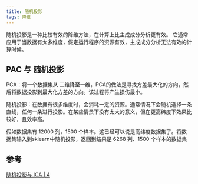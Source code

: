 ```yaml
---
title: 随机投影
tags: 降维
---
```


随机投影是一种比较有效的降维方法，在计算上比主成成分分析更有效。
它通常应用于当数据有太多维度，假定运行程序的资源有效，主成成分分析无法有效的计算时候。

## PAC 与 随机投影

PCA：将一个数据集从 二维降至一维，PCA的做法是寻找方差最大化的方向，然后将数据投影到最大化方差的方向。该过程将产生损伤最小。

随机投影：在数据有很多维度时，会消耗一定的资源。通常情况下会随机选择一条直线，任何一条进行投影。在某些情景下没有太大的意义，但在更高纬度下效果比较好，且效率高。

假如数据集有 12000 列，1500 个样本。这已经可以说是高纬度数据集了。将数据集输入到sklearn中随机投影，返回到结果是 6268 列、1500 个样本的数据集

## 参考

[随机投影与 ICA | 4](https://www.jianshu.com/p/6d41ff11d758)